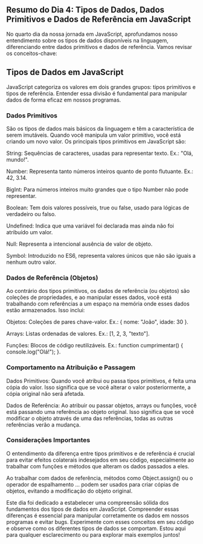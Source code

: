 ## Resumo do Dia 4: Tipos de Dados, Dados Primitivos e Dados de Referência em JavaScript

No quarto dia da nossa jornada em JavaScript, aprofundamos nosso entendimento sobre os tipos de dados disponíveis na linguagem, diferenciando entre dados primitivos e dados de referência. Vamos revisar os conceitos-chave:

## Tipos de Dados em JavaScript

JavaScript categoriza os valores em dois grandes grupos: tipos primitivos e tipos de referência. Entender essa divisão é fundamental para manipular dados de forma eficaz em nossos programas.

### Dados Primitivos

São os tipos de dados mais básicos da linguagem e têm a característica de serem imutáveis. Quando você manipula um valor primitivo, você está criando um novo valor. Os principais tipos primitivos em JavaScript são:

String: Sequências de caracteres, usadas para representar texto. Ex.: "Olá, mundo!".

Number: Representa tanto números inteiros quanto de ponto flutuante. Ex.: 42, 3.14.

BigInt: Para números inteiros muito grandes que o tipo Number não pode representar.

Boolean: Tem dois valores possíveis, true ou false, usado para lógicas de verdadeiro ou falso.

Undefined: Indica que uma variável foi declarada mas ainda não foi atribuído um valor.

Null: Representa a intencional ausência de valor de objeto.

Symbol: Introduzido no ES6, representa valores únicos que não são iguais a nenhum outro valor.

### Dados de Referência (Objetos)

Ao contrário dos tipos primitivos, os dados de referência (ou objetos) são coleções de propriedades, e ao manipular esses dados, você está trabalhando com referências a um espaço na memória onde esses dados estão armazenados. Isso inclui:

Objetos: Coleções de pares chave-valor. Ex.: { nome: "João", idade: 30 }.

Arrays: Listas ordenadas de valores. Ex.: [1, 2, 3, "texto"].

Funções: Blocos de código reutilizáveis. Ex.: function cumprimentar() { console.log("Olá!"); }.

### Comportamento na Atribuição e Passagem

Dados Primitivos: Quando você atribui ou passa tipos primitivos, é feita uma cópia do valor. Isso significa que se você alterar o valor posteriormente, a cópia original não será afetada.

Dados de Referência: Ao atribuir ou passar objetos, arrays ou funções, você está passando uma referência ao objeto original. Isso significa que se você modificar o objeto através de uma das referências, todas as outras referências verão a mudança.

### Considerações Importantes

O entendimento da diferença entre tipos primitivos e de referência é crucial para evitar efeitos colaterais indesejados em seu código, especialmente ao trabalhar com funções e métodos que alteram os dados passados a eles.

Ao trabalhar com dados de referência, métodos como Object.assign() ou o operador de espalhamento ... podem ser usados para criar cópias de objetos, evitando a modificação do objeto original.

Este dia foi dedicado a estabelecer uma compreensão sólida dos fundamentos dos tipos de dados em JavaScript. Compreender essas diferenças é essencial para manipular corretamente os dados em nossos programas e evitar bugs. Experimente com esses conceitos em seu código e observe como os diferentes tipos de dados se comportam. Estou aqui para qualquer esclarecimento ou para explorar mais exemplos juntos!
